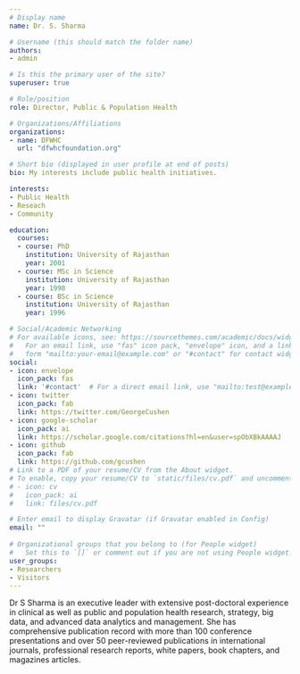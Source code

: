 ```yaml
---
# Display name
name: Dr. S. Sharma

# Username (this should match the folder name)
authors:
- admin

# Is this the primary user of the site?
superuser: true

# Role/position
role: Director, Public & Population Health

# Organizations/Affiliations
organizations:
- name: DFWHC
  url: "dfwhcfoundation.org"

# Short bio (displayed in user profile at end of posts)
bio: My interests include public health initiatives.

interests:
- Public Health
- Reseach
- Community

education:
  courses:
  - course: PhD
    institution: University of Rajasthan
    year: 2001
  - course: MSc in Science
    institution: University of Rajasthan
    year: 1998
  - course: BSc in Science
    institution: University of Rajasthan
    year: 1996

# Social/Academic Networking
# For available icons, see: https://sourcethemes.com/academic/docs/widgets/#icons
#   For an email link, use "fas" icon pack, "envelope" icon, and a link in the
#   form "mailto:your-email@example.com" or "#contact" for contact widget.
social:
- icon: envelope
  icon_pack: fas
  link: '#contact'  # For a direct email link, use "mailto:test@example.org".
- icon: twitter
  icon_pack: fab
  link: https://twitter.com/GeorgeCushen
- icon: google-scholar
  icon_pack: ai
  link: https://scholar.google.com/citations?hl=en&user=spObXBkAAAAJ
- icon: github
  icon_pack: fab
  link: https://github.com/gcushen
# Link to a PDF of your resume/CV from the About widget.
# To enable, copy your resume/CV to `static/files/cv.pdf` and uncomment the lines below.  
# - icon: cv
#   icon_pack: ai
#   link: files/cv.pdf

# Enter email to display Gravatar (if Gravatar enabled in Config)
email: ""
  
# Organizational groups that you belong to (for People widget)
#   Set this to `[]` or comment out if you are not using People widget.  
user_groups:
- Researchers
- Visitors
---
```


Dr S Sharma is an executive leader with extensive post-doctoral experience in clinical as well as public and population health research, strategy, big data, and advanced data analytics and management. She has comprehensive publication record with more than 100 conference presentations and over 50 peer-reviewed publications in international journals, professional research reports, white papers, book chapters, and magazines articles. 
